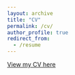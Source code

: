 ```yaml
---
layout: archive
title: "CV"
permalink: /cv/
author_profile: true
redirect_from:
  - /resume
---
```


[View my CV here](http://s-vargas.github.io/files/Vargas_CV.pdf)

